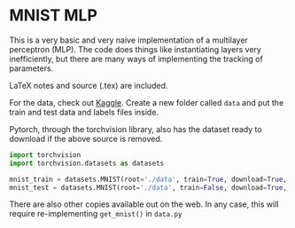 # MNIST MLP
This is a very basic and very naive implementation of a multilayer perceptron (MLP). 
The code does things like instantiating layers very inefficiently, but there are 
many ways of implementing the tracking of parameters.

LaTeX notes and source (.tex) are included.


For the data, check out [Kaggle](https://www.kaggle.com/datasets/hojjatk/mnist-dataset). 
Create a new folder called ```data``` and put the train and test data and labels files inside.

Pytorch, through the torchvision library, also has the dataset ready to download if the above source is removed.

```python
import torchvision
import torchvision.datasets as datasets

mnist_train = datasets.MNIST(root='./data', train=True, download=True, transform=None)
mnist_test = datasets.MNIST(root='./data', train=False, download=True, transform=None)
```

There are also other copies available out on the web. In any case, this will require
re-implementing ```get_mnist()``` in ```data.py```
